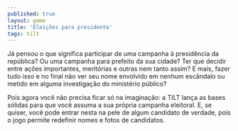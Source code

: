 ```yaml
---
published: true
layout: game
title: 'Eleições para presidente'
tags: tilt
---
```

J&aacute; pensou o que significa participar de uma campanha &agrave; presid&ecirc;ncia da rep&uacute;blica? Ou uma campanha para prefeito da sua cidade? Ter que decidir entre a&ccedil;&otilde;es importantes, merit&oacute;rias e outras nem tanto assim? E mais, fazer tudo isso e no final n&atilde;o ver seu nome envolvido em nenhum esc&acirc;ndalo ou metido em alguma investiga&ccedil;&atilde;o do minist&eacute;rio p&uacute;blico?




Pois agora voc&ecirc; n&atilde;o precisa ficar s&oacute; na imagina&ccedil;&atilde;o: a TILT lan&ccedil;a as bases s&oacute;lidas para que voc&ecirc; assuma a sua pr&oacute;pria campanha eleitoral. E, se quiser, voc&ecirc; pode entrar nesta na pele de algum candidato de verdade, pois o jogo permite redefinir nomes e fotos de candidatos.